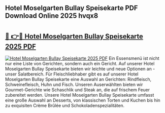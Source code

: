 ## Hotel Moselgarten Bullay Speisekarte PDF Download Online 2025 hvqx8

# <h2><a href="http://gc68cme.nevu.top/?p=Hotel+Moselgarten+Bullay+Speisekarte">🔗 👉🔴 Hotel Moselgarten Bullay Speisekarte 2025 PDF</a></h2>

[![Hotel Moselgarten Bullay Speisekarte 2025 PDF](https://i.imgur.com/dBaPXMq.png)](http://gc68cme.nevu.top/?p=Hotel+Moselgarten+Bullay+Speisekarte)
Ein Essensmenü ist nicht nur eine Liste von Gerichten, sondern auch ein Gericht. Auf unserer Hotel Moselgarten Bullay Speisekarte bieten wir leichte und neue Optionen an - unser Salatbereich. Für Fleischliebhaber gibt es auf unserer Hotel Moselgarten Bullay Speisekarte eine Auswahl an Gerichten: Rindfleisch, Schweinefleisch, Huhn und Fisch. Unseren Auserwählten bieten wir Gourmet-Gerichte wie Schaschlik und Steak an, die auf frischem Feuer zubereitet werden. Unsere Hotel Moselgarten Bullay Speisekarte umfasst eine große Auswahl an Desserts, von klassischen Torten und Kuchen bis hin zu exquisiten Crème Brûlée und Schokoladenspezialitäten.
